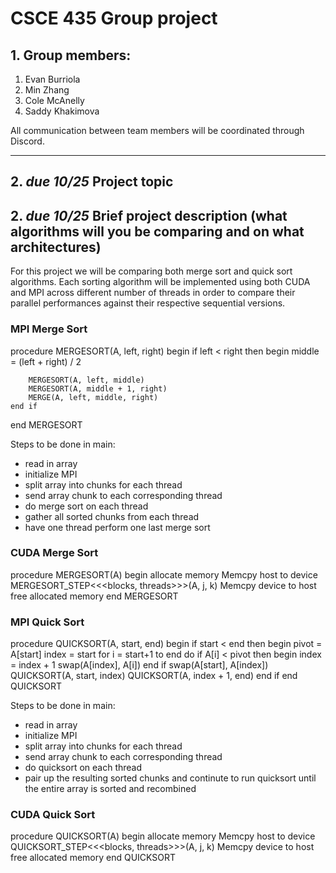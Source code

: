 # CSCE 435 Group project

## 1. Group members:
1. Evan Burriola
2. Min Zhang
3. Cole McAnelly
4. Saddy Khakimova

All communication between team members will be coordinated through Discord.

---

## 2. _due 10/25_ Project topic

## 2. _due 10/25_ Brief project description (what algorithms will you be comparing and on what architectures)

For this project we will be comparing both merge sort and quick sort algorithms. Each sorting algorithm will be implemented using both CUDA and MPI across different number of threads in order to compare their parallel performances against their respective sequential versions. 

### MPI Merge Sort

procedure MERGESORT(A, left, right)
begin
    if left < right then
    begin
        middle = (left + right) / 2

        MERGESORT(A, left, middle)
        MERGESORT(A, middle + 1, right)
        MERGE(A, left, middle, right)
    end if
end MERGESORT

Steps to be done in main:
- read in array
- initialize MPI
- split array into chunks for each thread
- send array chunk to each corresponding thread
- do merge sort on each thread
- gather all sorted chunks from each thread
- have one thread perform one last merge sort

### CUDA Merge Sort

procedure MERGESORT(A)
begin
    allocate memory
    Memcpy host to device
    MERGESORT_STEP<<<blocks, threads>>>(A, j, k)
    Memcpy device to host
    free allocated memory
end MERGESORT

### MPI Quick Sort

procedure QUICKSORT(A, start, end)
begin
    if start < end then
    begin
        pivot = A[start]
        index = start
        for i = start+1 to end do
            if A[i] < pivot then
            begin
                index = index + 1
                swap(A[index], A[i])
            end if
        swap(A[start], A[index])
        QUICKSORT(A, start, index)
        QUICKSORT(A, index + 1, end)
    end if
end QUICKSORT

Steps to be done in main:
- read in array
- initialize MPI
- split array into chunks for each thread
- send array chunk to each corresponding thread
- do quicksort on each thread
- pair up the resulting sorted chunks and continute to run quicksort until the entire array is sorted and recombined

### CUDA Quick Sort

procedure QUICKSORT(A)
begin
    allocate memory
    Memcpy host to device
    QUICKSORT_STEP<<<blocks, threads>>>(A, j, k)
    Memcpy device to host
    free allocated memory
end QUICKSORT